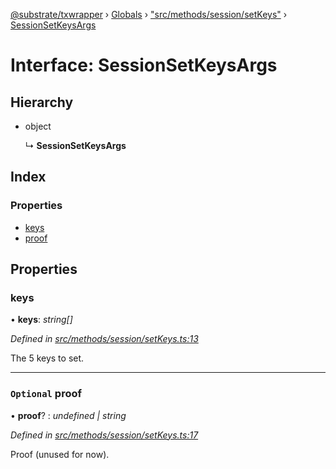 [@substrate/txwrapper](../README.md) › [Globals](../globals.md) › ["src/methods/session/setKeys"](../modules/_src_methods_session_setkeys_.md) › [SessionSetKeysArgs](_src_methods_session_setkeys_.sessionsetkeysargs.md)

# Interface: SessionSetKeysArgs

## Hierarchy

* object

  ↳ **SessionSetKeysArgs**

## Index

### Properties

* [keys](_src_methods_session_setkeys_.sessionsetkeysargs.md#keys)
* [proof](_src_methods_session_setkeys_.sessionsetkeysargs.md#optional-proof)

## Properties

###  keys

• **keys**: *string[]*

*Defined in [src/methods/session/setKeys.ts:13](https://github.com/paritytech/txwrapper/blob/1ac58f6/src/methods/session/setKeys.ts#L13)*

The 5 keys to set.

___

### `Optional` proof

• **proof**? : *undefined | string*

*Defined in [src/methods/session/setKeys.ts:17](https://github.com/paritytech/txwrapper/blob/1ac58f6/src/methods/session/setKeys.ts#L17)*

Proof (unused for now).
